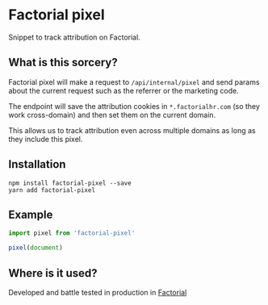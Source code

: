 # Factorial pixel

Snippet to track attribution on Factorial.

## What is this sorcery?

Factorial pixel will make a request to `/api/internal/pixel` and send params
about the current request such as the referrer or the marketing code.

The endpoint will save the attribution cookies in `*.factorialhr.com` (so they
work cross-domain) and then set them on the current domain.

This allows us to track attribution even across multiple domains as long as
they include this pixel.

## Installation

```
npm install factorial-pixel --save
yarn add factorial-pixel
```

## Example

```js
import pixel from 'factorial-pixel'

pixel(document)
```

## Where is it used?

Developed and battle tested in production in [Factorial](https://factorialhr.com)
